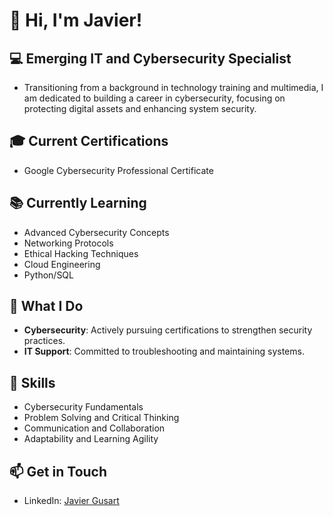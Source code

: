 # 👋 Hi, I'm Javier!

## 💻 Emerging IT and Cybersecurity Specialist
- Transitioning from a background in technology training and multimedia, I am dedicated to building a career in cybersecurity, focusing on protecting digital assets and enhancing system security.

## 🎓 Current Certifications
- Google Cybersecurity Professional Certificate

## 📚 Currently Learning
- Advanced Cybersecurity Concepts
- Networking Protocols
- Ethical Hacking Techniques
- Cloud Engineering
- Python/SQL

## 🔐 What I Do
- **Cybersecurity**: Actively pursuing certifications to strengthen security practices.
- **IT Support**: Committed to troubleshooting and maintaining systems.

## 💼 Skills
- Cybersecurity Fundamentals
- Problem Solving and Critical Thinking
- Communication and Collaboration
- Adaptability and Learning Agility

## 📫 Get in Touch
- LinkedIn: [Javier Gusart](https://www.linkedin.com/in/javier-gusart/)
